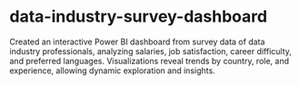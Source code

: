 # data-industry-survey-dashboard
Created an interactive Power BI dashboard from survey data of data industry professionals, analyzing salaries, job satisfaction, career difficulty, and preferred languages. Visualizations reveal trends by country, role, and experience, allowing dynamic exploration and insights.
